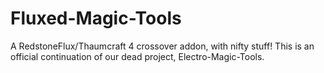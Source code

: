 # Fluxed-Magic-Tools

A RedstoneFlux/Thaumcraft 4 crossover addon, with nifty stuff! This is an official continuation of our dead project, Electro-Magic-Tools.